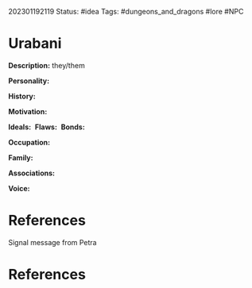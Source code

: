 202301192119
Status: #idea
Tags: #dungeons_and_dragons #lore #NPC 

# Urabani
**Description:** they/them

**Personality:** 

**History:** 

**Motivation:** 

**Ideals:** 
**Flaws:** 
**Bonds:** 

**Occupation:** 

**Family:** 

**Associations:** 

**Voice:** 

# References
Signal message from Petra


# References